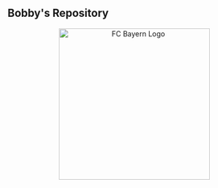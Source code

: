 ## Bobby's Repository


<p align="center">
  <img src="FC_Bayern_München_logo_(2024).svg.webp" alt="FC Bayern Logo" width="300"/>
</p>
